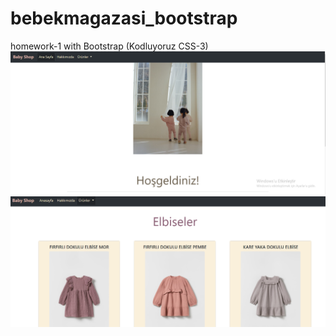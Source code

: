 # bebekmagazasi_bootstrap
homework-1 with Bootstrap (Kodluyoruz CSS-3)
![](https://github.com/busracelikcioglu/bebekmagazasi_bootstrap/blob/main/babystore.png?raw=true)
![](https://github.com/busracelikcioglu/bebekmagazasi_bootstrap/blob/main/elbiseler.png?raw=true)
